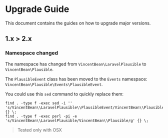 # Upgrade Guide

This document contains the guides on how to upgrade major versions.

## 1.x > 2.x

### Namespace changed

The namespace has changed from `VincentBean\LaravelPlausible` to `VincentBean\Plausible`.

The `PlausibleEvent` class has been moved to the `Events` namespace: `VincentBean\Plausible\Events\PlausibleEvent`.

You could use this `sed` command to quickly replace them:
```shell
find . -type f -exec sed -i '' 's/VincentBean\\LaravelPlausible\\PlausibleEvent/VincentBean\\Plausible\\Events\\PlausibleEvent/g' {} \;
find . -type f -exec perl -pi -e 's/VincentBean\\LaravelPlausible/VincentBean\\Plausible/g' {} \;
```
> Tested only with OSX
